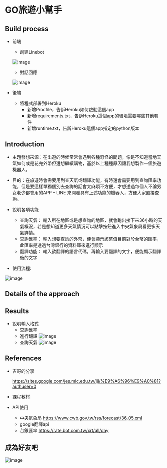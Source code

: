 # GO旅遊小幫手
## Build process
* 前端
  * 創建Linebot
  
   ![image](https://user-images.githubusercontent.com/51864985/122884482-ca5fb580-d370-11eb-8523-c6831ffa07f4.png)
  * 對話回應
  
   ![image](https://user-images.githubusercontent.com/51864985/122884933-34785a80-d371-11eb-8262-6acf68e4b998.png)

* 後端
  * 將程式部署到Heroku
    * 新增Procfile，告訴Heroku如何啟動這個app
    * 新增requirements.txt，告訴Heroku這個app的環境需要哪些其他套件
    * 新增runtime.txt，告訴Heroku這個app指定的python版本
## Introduction
* 主題發想來源：在出遊的時候常常會遇到各種奇怪的問題，像是不知道當地天氣如何或是花完外幣但還想繼續購物，基於以上種種原因讓我想製作一個旅遊機器人。

* 目的：在旅遊時會需要用到查天氣或翻譯功能，有時還會需要用到查詢匯率功能，但是要這樣單獨個別去查詢的話會太麻煩不方便，才想透過每個人不論男女老少都會用的APP – LINE 來開發具有上述功能的機器人，方便大家直接查詢。

* 說明各項功能
  * 查詢天氣：
    輸入所在地區或是想查詢的地區，就會跑出接下來36小時的天氣概況，若是想知道更多天氣情況可以點擊按鈕進入中央氣象局看更多天氣詳情。
  * 查詢匯率：
    輸入想要查詢的外幣，便會顯示該幣值目前對於台幣的匯率，此匯率是透過台灣銀行的資料庫來進行顯示
  * 翻譯功能：
    輸入欲翻譯的語言代碼，再輸入要翻譯的文字，便能顯示翻譯後的文字

* 使用流程:

 ![image](https://user-images.githubusercontent.com/51864985/122882701-0a259d80-d36f-11eb-8383-397ca6b36065.png)
## Details of the approach
## Results
* 說明輸入格式
  * 查詢匯率
  * 進行翻譯
![image](https://user-images.githubusercontent.com/51864985/122893195-af913f00-d378-11eb-89b6-20e2d36ccc07.png)
  * 查詢天氣
![image](https://user-images.githubusercontent.com/51864985/122893093-94beca80-d378-11eb-9889-b68afa65eb68.png)
## References
* 吉哥的分享

  https://sites.google.com/jes.mlc.edu.tw/ljj/%E9%A6%96%E9%A0%81?authuser=0
* 課程教材
* API使用
  * 中央氣象局 https://www.cwb.gov.tw/rss/forecast/36_05.xml
  * google翻譯api
  * 台銀匯率 https://rate.bot.com.tw/xrt/all/day
## 成為好友吧
![image](https://user-images.githubusercontent.com/51864985/122883500-d8f99d00-d36f-11eb-899c-0bd98c71e570.png)
